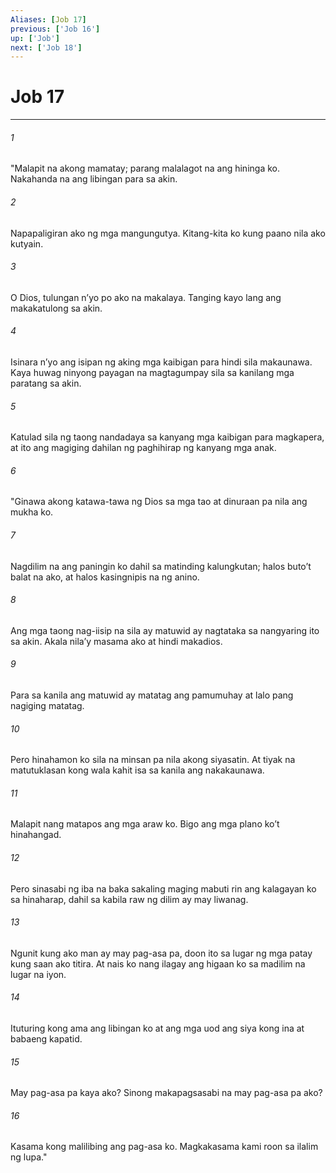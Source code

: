 ```yaml
---
Aliases: [Job 17]
previous: ['Job 16']
up: ['Job']
next: ['Job 18']
---
```

# Job 17

***






















###### 1 










"Malapit na akong mamatay; parang malalagot na ang hininga ko. Nakahanda na ang libingan para sa akin. 





















###### 2 










Napapaligiran ako ng mga mangungutya. Kitang-kita ko kung paano nila ako kutyain. 





















###### 3 










O Dios, tulungan nʼyo po ako na makalaya. Tanging kayo lang ang makakatulong sa akin. 





















###### 4 










Isinara nʼyo ang isipan ng aking mga kaibigan para hindi sila makaunawa. Kaya huwag ninyong payagan na magtagumpay sila sa kanilang mga paratang sa akin. 





















###### 5 










Katulad sila ng taong nandadaya sa kanyang mga kaibigan para magkapera, at ito ang magiging dahilan ng paghihirap ng kanyang mga anak. 





















###### 6 










"Ginawa akong katawa-tawa ng Dios sa mga tao at dinuraan pa nila ang mukha ko. 





















###### 7 










Nagdilim na ang paningin ko dahil sa matinding kalungkutan; halos butoʼt balat na ako, at halos kasingnipis na ng anino. 





















###### 8 










Ang mga taong nag-iisip na sila ay matuwid ay nagtataka sa nangyaring ito sa akin. Akala nilaʼy masama ako at hindi makadios. 





















###### 9 










Para sa kanila ang matuwid ay matatag ang pamumuhay at lalo pang nagiging matatag. 





















###### 10 










Pero hinahamon ko sila na minsan pa nila akong siyasatin. At tiyak na matutuklasan kong wala kahit isa sa kanila ang nakakaunawa. 





















###### 11 










Malapit nang matapos ang mga araw ko. Bigo ang mga plano koʼt hinahangad. 





















###### 12 










Pero sinasabi ng iba na baka sakaling maging mabuti rin ang kalagayan ko sa hinaharap, dahil sa kabila raw ng dilim ay may liwanag. 





















###### 13 










Ngunit kung ako man ay may pag-asa pa, doon ito sa lugar ng mga patay kung saan ako titira. At nais ko nang ilagay ang higaan ko sa madilim na lugar na iyon. 





















###### 14 










Ituturing kong ama ang libingan ko at ang mga uod ang siya kong ina at babaeng kapatid. 





















###### 15 










May pag-asa pa kaya ako? Sinong makapagsasabi na may pag-asa pa ako? 





















###### 16 










Kasama kong malilibing ang pag-asa ko. Magkakasama kami roon sa ilalim ng lupa."
